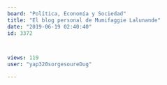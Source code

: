 ```yaml
---
board: "Política, Economía y Sociedad"
title: "El blog personal de Mumifaggie Lalunande"
date: "2019-06-19 02:40:40"
id: 3372



views: 119
user: "yap320sorgesoureDug"

---
```

